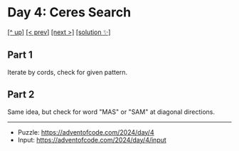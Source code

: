# Day 4: Ceres Search

[[^ up]](../../README.asciidoc) [[< prev]](../day-03/README.MD) [[next >]](../day-05/README.MD) [[solution ✨]](./solve.py)

<!-- article begin -->

## Part 1

Iterate by cords, check for given pattern.

## Part 2

Same idea, but check for word "MAS" or "SAM" at diagonal directions.

<!-- article end -->

---

* Puzzle: https://adventofcode.com/2024/day/4
* Input: https://adventofcode.com/2024/day/4/input
